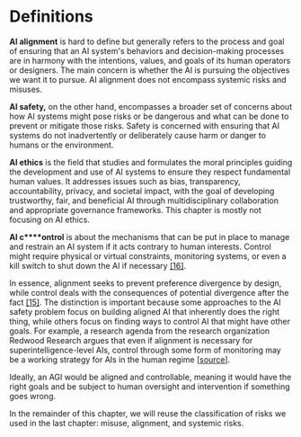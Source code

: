 # Definitions

**AI alignment** is hard to define but generally refers to the process and goal of ensuring that an AI system's behaviors and decision-making processes are in harmony with the intentions, values, and goals of its human operators or designers. The main concern is whether the AI is pursuing the objectives we want it to pursue. AI alignment does not encompass systemic risks and misuses.

**AI safety,** on the other hand, encompasses a broader set of concerns about how AI systems might pose risks or be dangerous and what can be done to prevent or mitigate those risks. Safety is concerned with ensuring that AI systems do not inadvertently or deliberately cause harm or danger to humans or the environment.

**AI ethics** is the field that studies and formulates the moral principles guiding the development and use of AI systems to ensure they respect fundamental human values. It addresses issues such as bias, transparency, accountability, privacy, and societal impact, with the goal of developing trustworthy, fair, and beneficial AI through multidisciplinary collaboration and appropriate governance frameworks. This chapter is mostly not focusing on AI ethics.

**AI c****ontrol** is about the mechanisms that can be put in place to manage and restrain an AI system if it acts contrary to human interests. Control might require physical or virtual constraints, monitoring systems, or even a kill switch to shut down the AI if necessary [[16]](https://www.lesswrong.com/posts/d9FJHawgkiMSPjagR/ai-control-improving-safety-despite-intentional-subversion).

In essence, alignment seeks to prevent preference divergence by design, while control deals with the consequences of potential divergence after the fact [[15]](https://www.alignmentforum.org/posts/ZeE7EKHTFMBs8eMxn/clarifying-ai-alignment). The distinction is important because some approaches to the AI safety problem focus on building aligned AI that inherently does the right thing, while others focus on finding ways to control AI that might have other goals. For example, a research agenda from the research organization Redwood Research argues that even if alignment is necessary for superintelligence-level AIs, control through some form of monitoring may be a working strategy for AIs in the human regime [[source](https://www.lesswrong.com/posts/kcKrE9mzEHrdqtDpE/the-case-for-ensuring-that-powerful-ais-are-controlled#fn-8TE88et4L5RzEJECC-3)].

Ideally, an AGI would be aligned and controllable, meaning it would have the right goals and be subject to human oversight and intervention if something goes wrong.

In the remainder of this chapter, we will reuse the classification of risks we used in the last chapter: misuse, alignment, and systemic risks.
